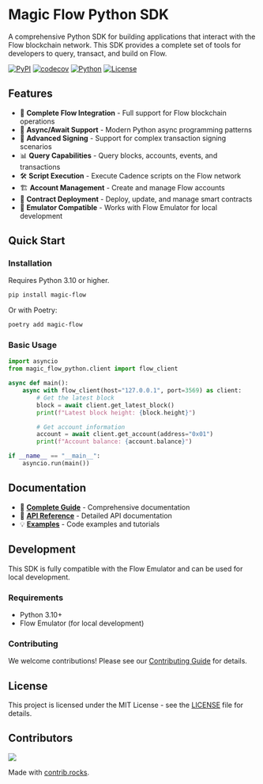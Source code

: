 # Magic Flow Python SDK

A comprehensive Python SDK for building applications that interact with the Flow blockchain network. This SDK provides a complete set of tools for developers to query, transact, and build on Flow.

[![PyPI](https://img.shields.io/pypi/v/magic-flow.svg)](https://pypi.org/project/magic-flow/)
[![codecov](https://codecov.io/gh/magiclabs/magic-flow-python/branch/master/graph/badge.svg)](https://codecov.io/gh/magiclabs/magic-flow-python)
[![Python](https://img.shields.io/pypi/pyversions/magic-flow.svg)](https://pypi.org/project/magic-flow/)
[![License](https://img.shields.io/pypi/l/magic-flow.svg)](https://pypi.org/project/magic-flow/)

## Features

- 🔗 **Complete Flow Integration** - Full support for Flow blockchain operations
- 🚀 **Async/Await Support** - Modern Python async programming patterns
- 🔐 **Advanced Signing** - Support for complex transaction signing scenarios
- 📊 **Query Capabilities** - Query blocks, accounts, events, and transactions
- 🛠️ **Script Execution** - Execute Cadence scripts on the Flow network
- 🏗️ **Account Management** - Create and manage Flow accounts
- 📝 **Contract Deployment** - Deploy, update, and manage smart contracts
- 🧪 **Emulator Compatible** - Works with Flow Emulator for local development

## Quick Start

### Installation

Requires Python 3.10 or higher.

```bash
pip install magic-flow
```

Or with Poetry:

```bash
poetry add magic-flow
```

### Basic Usage

```python
import asyncio
from magic_flow_python.client import flow_client

async def main():
    async with flow_client(host="127.0.0.1", port=3569) as client:
        # Get the latest block
        block = await client.get_latest_block()
        print(f"Latest block height: {block.height}")

        # Get account information
        account = await client.get_account(address="0x01")
        print(f"Account balance: {account.balance}")

if __name__ == "__main__":
    asyncio.run(main())
```

## Documentation

- 📖 **[Complete Guide](https://magiclabs.github.io/magic-flow-python/python_SDK_guide/)** - Comprehensive documentation
- 🔧 **[API Reference](https://magiclabs.github.io/magic-flow-python/api_docs/)** - Detailed API documentation
- 💡 **[Examples](https://magiclabs.github.io/magic-flow-python/examples/)** - Code examples and tutorials

## Development

This SDK is fully compatible with the Flow Emulator and can be used for local development.

### Requirements

- Python 3.10+
- Flow Emulator (for local development)

### Contributing

We welcome contributions! Please see our [Contributing Guide](docs/contributing.md) for details.

## License

This project is licensed under the MIT License - see the [LICENSE](LICENSE) file for details.

## Contributors

<a href="https://github.com/magiclabs/magic-flow-python/graphs/contributors">
  <img src="https://contrib.rocks/image?repo=magiclabs/magic-flow-python" />
</a>

Made with [contrib.rocks](https://contrib.rocks).
